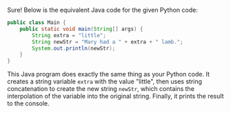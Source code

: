 Sure! Below is the equivalent Java code for the given Python code:

```java
public class Main {
    public static void main(String[] args) {
        String extra = "little";
        String newStr = "Mary had a " + extra + " lamb.";
        System.out.println(newStr);
    }
}
```

This Java program does exactly the same thing as your Python code. It creates a string variable `extra` with the value "little", then uses string concatenation to create the new string `newStr`, which contains the interpolation of the variable into the original string. Finally, it prints the result to the console.
